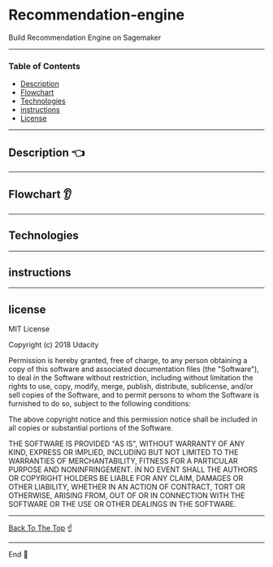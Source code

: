 # Recommendation-engine
Build Recommendation Engine on Sagemaker  

---

### Table of Contents


- [Description](#description)
- [Flowchart](#Flowchart)
- [Technologies](#Technologies)
- [instructions](#instructions)
- [License](#license)

---

## Description :point_left:



---

## Flowchart :ear:



---




## Technologies




---

## instructions


---

## license

MIT License

Copyright (c) 2018 Udacity

Permission is hereby granted, free of charge, to any person obtaining a copy
of this software and associated documentation files (the "Software"), to deal
in the Software without restriction, including without limitation the rights
to use, copy, modify, merge, publish, distribute, sublicense, and/or sell
copies of the Software, and to permit persons to whom the Software is
furnished to do so, subject to the following conditions:

The above copyright notice and this permission notice shall be included in all
copies or substantial portions of the Software.

THE SOFTWARE IS PROVIDED "AS IS", WITHOUT WARRANTY OF ANY KIND, EXPRESS OR
IMPLIED, INCLUDING BUT NOT LIMITED TO THE WARRANTIES OF MERCHANTABILITY,
FITNESS FOR A PARTICULAR PURPOSE AND NONINFRINGEMENT. IN NO EVENT SHALL THE
AUTHORS OR COPYRIGHT HOLDERS BE LIABLE FOR ANY CLAIM, DAMAGES OR OTHER
LIABILITY, WHETHER IN AN ACTION OF CONTRACT, TORT OR OTHERWISE, ARISING FROM,
OUT OF OR IN CONNECTION WITH THE SOFTWARE OR THE USE OR OTHER DEALINGS IN THE
SOFTWARE.

---

[Back To The Top](#README.md) :point_up:

---

End :raising_hand:
